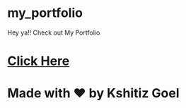 # my_portfolio
Hey ya!! Check out My Portfolio
 
 
# [Click Here](https://kshitiz-goel07.github.io/my_portfolio/)
# Made with ❤ by Kshitiz Goel
